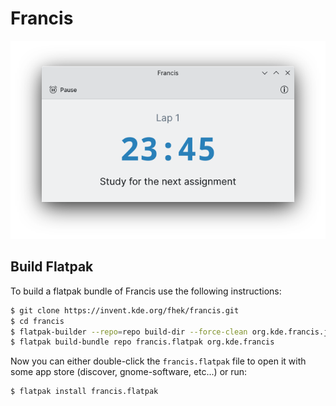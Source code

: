 <!--
    SPDX-FileCopyrightText: 2022 Felipe Kinoshita <kinofhek@gmail.com>
    SPDX-License-Identifier: CC0-1.0
-->

# Francis

![francis window](.gitlab/francis.png)

## Build Flatpak

To build a flatpak bundle of Francis use the following instructions:

```bash
$ git clone https://invent.kde.org/fhek/francis.git
$ cd francis
$ flatpak-builder --repo=repo build-dir --force-clean org.kde.francis.json
$ flatpak build-bundle repo francis.flatpak org.kde.francis
```

Now you can either double-click the `francis.flatpak` file to open it with
some app store (discover, gnome-software, etc...) or run:

```bash
$ flatpak install francis.flatpak
```
